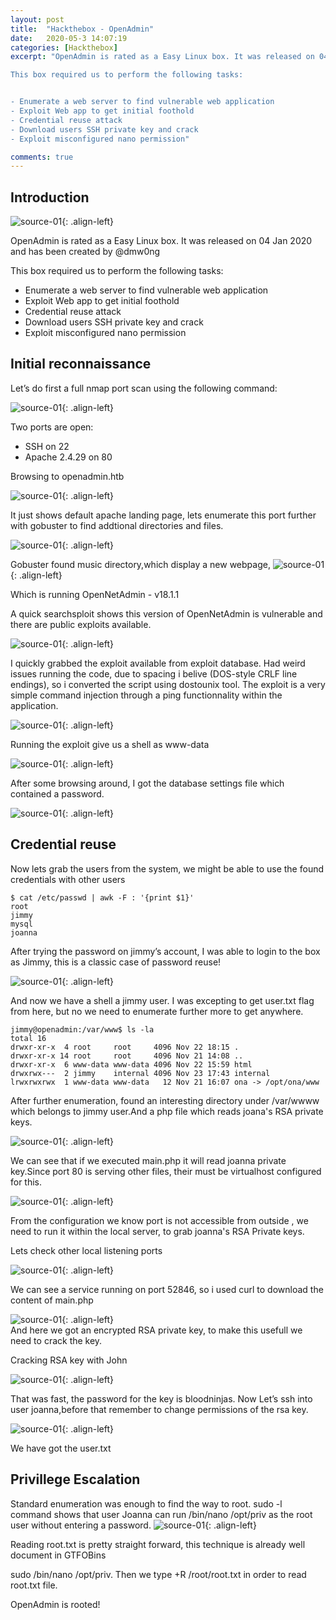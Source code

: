 ```yaml
---
layout: post
title:  "Hackthebox - OpenAdmin"
date:   2020-05-3 14:07:19
categories: [Hackthebox]
excerpt: "OpenAdmin is rated as a Easy Linux box. It was released on 04 Jan 2020 and has been created by @dmw0ng

This box required us to perform the following tasks:


- Enumerate a web server to find vulnerable web application
- Exploit Web app to get initial foothold
- Credential reuse attack
- Download users SSH private key and crack
- Exploit misconfigured nano permission"

comments: true
---
```



## Introduction
![source-01](/img/openadmin1.png){: .align-left}

OpenAdmin is rated as a Easy Linux box. It was released on 04 Jan 2020 and has been created by @dmw0ng

This box required us to perform the following tasks:



- Enumerate a web server to find vulnerable web application
- Exploit Web app to get initial foothold
- Credential reuse attack
- Download users SSH private key and crack
- Exploit misconfigured nano permission 


## Initial reconnaissance
Let’s do first a full nmap port scan using the following command:


![source-01](/img/Screenshot_2020-05-02_09-01-51.png){: .align-left}

Two ports are open:
- SSH on 22
- Apache 2.4.29 on 80

Browsing to openadmin.htb

![source-01](/img/Screenshot_2020-05-02_09-20-39.png){: .align-left}

It just shows default apache landing page, lets enumerate this port further with gobuster to find addtional directories and files.

![source-01](/img/Screenshot_2020-05-02_09-33-18.png){: .align-left} 

Gobuster found music directory,which display a new webpage, 
![source-01](/img/Screenshot_2020-05-02_09-38-13.png){: .align-left}  


Which is running OpenNetAdmin - v18.1.1

A quick searchsploit shows this version of OpenNetAdmin is vulnerable and there are public exploits available.

![source-01](/img/Screenshot_2020-05-02_10-04-24.png){: .align-left}  

I quickly grabbed the exploit available from exploit database.
Had weird issues running the code, due to spacing i belive (DOS-style CRLF line endings), so i converted the script using dostounix tool.
The exploit is a very simple command injection through a ping functionnality within the application.

![source-01](/img/Screenshot_2020-05-02_10-29-57.png){: .align-left}  

Running the exploit give us a shell as www-data 

![source-01](/img/Screenshot_2020-05-02_10-34-54.png){: .align-left}  

After some browsing around, I got the database settings file which contained a password.

![source-01](/img/Screenshot_2020-05-02_10-42-54.png){: .align-left}  

## Credential reuse  
	
Now lets grab the users from the system, we might be able to use the found credentials with other users
```
$ cat /etc/passwd | awk -F : '{print $1}'
root
jimmy
mysql
joanna
```
After trying the password on jimmy’s account, I was able to login to the box as Jimmy, this is a classic case of password reuse!

![source-01](/img/Screenshot_2020-05-02_14-13-04.png){: .align-left}  

And now we have a shell a jimmy user. I was excepting to get user.txt flag from here, but no we need to enumerate further more to get anywhere.
```
jimmy@openadmin:/var/www$ ls -la
total 16
drwxr-xr-x  4 root     root     4096 Nov 22 18:15 .
drwxr-xr-x 14 root     root     4096 Nov 21 14:08 ..
drwxr-xr-x  6 www-data www-data 4096 Nov 22 15:59 html
drwxrwx---  2 jimmy    internal 4096 Nov 23 17:43 internal
lrwxrwxrwx  1 www-data www-data   12 Nov 21 16:07 ona -> /opt/ona/www
```
After further enumeration, found an interesting directory under /var/wwww which belongs to jimmy user.And a php file which reads joana's RSA private keys.

![source-01](/img/Screenshot_2020-05-02_14-25-02.png){: .align-left}  

We can see that if we executed main.php it will read joanna private key.Since port 80 is serving other files, their must be virtualhost configured for this.

![source-01](/img/Screenshot_2020-05-03_08-48-47.png){: .align-left}  

From the configuration we know port is not accessible from outside , we need to run it within the local server, to grab joanna's RSA Private keys. 


Lets check other local listening ports

![source-01](/img/Screenshot_2020-05-02_14-35-51.png){: .align-left}  

We can see a service running on port 52846, so i used curl to download the content of main.php

![source-01](/img/Screenshot_2020-05-02_14-47-04.png){: .align-left}  
And here we got an encrypted RSA private key, to make this usefull we need to crack the key.

Cracking RSA key with John

![source-01](/img/Screenshot_2020-05-03_06-39-07.png){: .align-left} 

That was fast, the password for the key is bloodninjas. Now Let’s ssh into user joanna,before that remember to change permissions of the rsa key.

![source-01](/img/Screenshot_2020-05-03_06-50-07.png){: .align-left} 

We have got the user.txt

## Privillege Escalation 
Standard enumeration was enough to find the way to root. 
sudo -l command shows that user Joanna can run /bin/nano /opt/priv as the root user without entering a password.
![source-01](/img/Screenshot_2020-05-03_06-55-35.png){: .align-left} 

Reading root.txt is pretty straight forward, this technique is already well document in GTFOBins

sudo /bin/nano /opt/priv. Then we type <CTRL>+R /root/root.txt in order to read root.txt file.

OpenAdmin is rooted!









